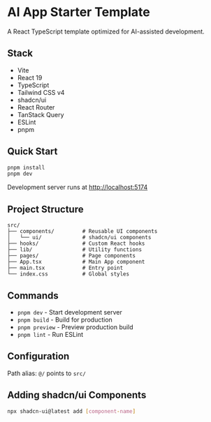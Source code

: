 # AI App Starter Template

A React TypeScript template optimized for AI-assisted development.

## Stack

- Vite
- React 19
- TypeScript
- Tailwind CSS v4
- shadcn/ui
- React Router
- TanStack Query
- ESLint
- pnpm

## Quick Start

```bash
pnpm install
pnpm dev
```

Development server runs at [http://localhost:5174](http://localhost:5174)

## Project Structure

```
src/
├── components/         # Reusable UI components
│   └── ui/             # shadcn/ui components
├── hooks/              # Custom React hooks
├── lib/                # Utility functions
├── pages/              # Page components
├── App.tsx             # Main App component
├── main.tsx            # Entry point
└── index.css           # Global styles
```

## Commands

- `pnpm dev` - Start development server
- `pnpm build` - Build for production
- `pnpm preview` - Preview production build
- `pnpm lint` - Run ESLint

## Configuration

Path alias: `@/` points to `src/`

## Adding shadcn/ui Components

```bash
npx shadcn-ui@latest add [component-name]
```